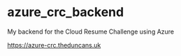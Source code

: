 # azure_crc_backend
My backend for the Cloud Resume Challenge using Azure

https://azure-crc.theduncans.uk

